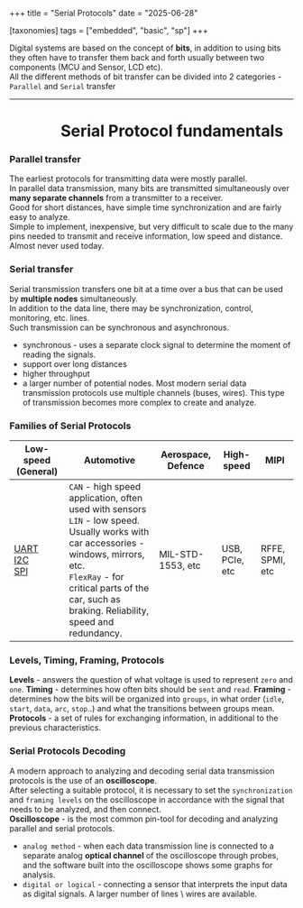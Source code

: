 +++
title = "Serial Protocols"
date = "2025-06-28"

[taxonomies]
tags = ["embedded", "basic", "sp"]
+++

Digital systems are based on the concept of **bits**, in addition to using bits they often have to transfer them back and forth usually between two components (MCU and Sensor, LCD etc).  
All the different methods of bit transfer can be divided into 2 categories - `Parallel` and `Serial` transfer  

<!-- more -->
---

# &emsp;&emsp;&emsp; Serial Protocol fundamentals

### Parallel transfer 
The earliest protocols for transmitting data were mostly parallel.  
In parallel data transmission, many bits are transmitted simultaneously over **many separate channels** from a transmitter to a receiver.  
Good for short distances, have simple time synchronization and are fairly easy to analyze.  
Simple to implement, inexpensive, but very difficult to scale due to the many pins needed to transmit and receive information, low speed and distance. Almost never used today.

### Serial transfer 
Serial transmission transfers one bit at a time over a bus that can be used by **multiple nodes** simultaneously.  
In addition to the data line, there may be synchronization, control, monitoring, etc. lines.  
Such transmission can be synchronous and asynchronous.  
* synchronous - uses a separate clock signal to determine the moment of reading the signals.
* support over long distances
* higher throughput
* a larger number of potential nodes.
Most modern serial data transmission protocols use multiple channels (buses, wires). This type of transmission becomes more complex to create and analyze.  

### Families of Serial Protocols

| **Low-speed (General)**                                                                                                                                         | **Automotive**                                                                                                                                                                                                                                   | **Aerospace**, **Defence** | **High-speed** | **MIPI** |
|-----------------------------------------------------------------------------------------------------------------------------------------------------------------|--------------------------------------------------------------------------------------------------------------------------------------------------------------------------------------------------------------------------------------------------| ----- | ----- |----- |
| [UART](https://maltsev-dev.github.io/emb-sp-uart/)</br> [I2C](https://maltsev-dev.github.io/emb-sp-i2c/) </br> [SPI](https://maltsev-dev.github.io/emb-sp-spi/) | `CAN` - high speed application, often used with sensors </br> `LIN` - low speed. Usually works with car accessories - windows, mirrors, etc. </br>`FlexRay` - for critical parts of the car, such as braking. Reliability, speed and redundancy. | MIL-STD-1553, etc | USB, PCIe, etc | RFFE, SPMI, etc |

### Levels, Timing, Framing, Protocols
**Levels** - answers the question of what voltage is used to represent `zero` and `one`.
**Timing** - determines how often bits should be `sent` and `read`.
**Framing** - determines how the bits will be organized into `groups`, in what order (`idle`, `start`, `data`, `arc`, `stop`..) and what the transitions between groups mean.
**Protocols** - a set of rules for exchanging information, in additional to the previous characteristics.

### Serial Protocols Decoding
A modern approach to analyzing and decoding serial data transmission protocols is the use of an **oscilloscope**.  
After selecting a suitable protocol, it is necessary to set the `synchronization` and `framing levels` on the oscilloscope in accordance with the signal that needs to be analyzed, and then connect.  
**Oscilloscope** - is the most common pin-tool for decoding and analyzing parallel and serial protocols.
* `analog method` - when each data transmission line is connected to a separate analog **optical channel** of the oscilloscope through probes, and the software built into the oscilloscope shows some graphs for analysis.
* `digital or logical` - connecting a sensor that interprets the input data as digital signals. A larger number of lines \ wires are available.